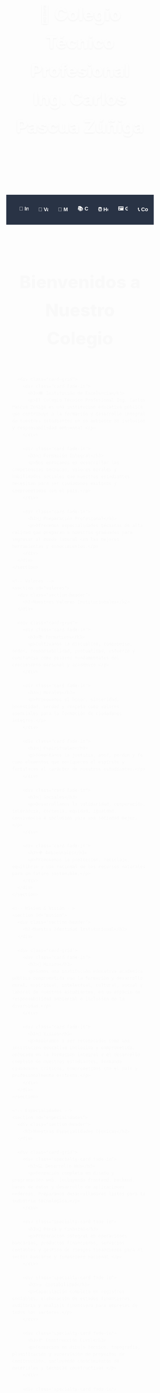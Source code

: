 <html lang="es">
<head>
  <meta charset="UTF-8">
  <meta name="viewport" content="width=device-width, initial-scale=1.0">
  <title>CTP Ing. Carlos Pascua Zúñiga</title>
  <style>
    * {
      margin: 0;
      padding: 0;
      box-sizing: border-box;
    }

    :root {
      --primary: #1e40af;
      --primary-light: #3b82f6;
      --primary-dark: #1e3a8a;
      --secondary: #64748b;
      --background: #f8fafc;
      --surface: #ffffff;
      --text: #1e293b;
      --text-light: #64748b;
      --accent: #10b981;
      --border: #e2e8f0;
      --shadow: 0 4px 6px -1px rgba(0, 0, 0, 0.1), 0 2px 4px -1px rgba(0, 0, 0, 0.06);
      --shadow-lg: 0 20px 25px -5px rgba(0, 0, 0, 0.1), 0 10px 10px -5px rgba(0, 0, 0, 0.04);
    }

    body {
      font-family: 'Inter', 'Segoe UI', sans-serif;
      background: var(--background);
      color: var(--text);
      line-height: 1.6;
      overflow-x: hidden;
    }

    /* Header moderno con gradiente dinámico */
    header {
      background: linear-gradient(135deg, var(--primary-dark) 0%, var(--primary-light) 100%);
      position: relative;
      overflow: hidden;
      padding: 3rem 1rem;
      text-align: center;
      color: white;
    }

    header::before {
      content: '';
      position: absolute;
      top: 0;
      left: 0;
      right: 0;
      bottom: 0;
      background: url("data:image/svg+xml,%3Csvg width='60' height='60' viewBox='0 0 60 60' xmlns='http://www.w3.org/2000/svg'%3E%3Cg fill='none' fill-rule='evenodd'%3E%3Cg fill='%23ffffff' fill-opacity='0.05'%3E%3Ccircle cx='30' cy='30' r='4'/%3E%3C/g%3E%3C/g%3E%3C/svg%3E");
      animation: float 20s infinite linear;
    }

    @keyframes float {
      0% { transform: translateX(0) translateY(0); }
      100% { transform: translateX(-60px) translateY(-60px); }
    }

    .header-content {
      position: relative;
      z-index: 2;
      max-width: 1200px;
      margin: 0 auto;
    }

    header h1 {
      font-size: clamp(1.8rem, 5vw, 3rem);
      font-weight: 800;
      margin-bottom: 0.5rem;
      text-shadow: 0 2px 4px rgba(0, 0, 0, 0.3);
    }

    header p {
      font-size: clamp(1rem, 3vw, 1.2rem);
      opacity: 0.95;
      max-width: 600px;
      margin: 0 auto;
      font-weight: 300;
    }

    /* Navegación móvil amigable */
    .nav-container {
      background: rgba(30, 41, 59, 0.95);
      backdrop-filter: blur(10px);
      position: sticky;
      top: 0;
      z-index: 1000;
      padding: 0.5rem 1rem;
      border-bottom: 1px solid rgba(255, 255, 255, 0.1);
    }

    nav {
      max-width: 1200px;
      margin: 0 auto;
      display: flex;
      gap: 0.5rem;
      overflow-x: auto;
      padding: 0.5rem 0;
      scrollbar-width: none;
      -ms-overflow-style: none;
    }

    nav::-webkit-scrollbar {
      display: none;
    }

    nav button {
      background: linear-gradient(135deg, var(--primary-light), var(--primary));
      border: none;
      color: white;
      padding: 0.8rem 1.2rem;
      border-radius: 12px;
      cursor: pointer;
      font-weight: 600;
      font-size: 0.9rem;
      transition: all 0.3s cubic-bezier(0.4, 0, 0.2, 1);
      white-space: nowrap;
      box-shadow: var(--shadow);
      position: relative;
      overflow: hidden;
    }

    nav button::before {
      content: '';
      position: absolute;
      top: 0;
      left: -100%;
      width: 100%;
      height: 100%;
      background: linear-gradient(90deg, transparent, rgba(255, 255, 255, 0.2), transparent);
      transition: left 0.5s;
    }

    nav button:hover::before {
      left: 100%;
    }

    nav button:hover {
      transform: translateY(-2px);
      box-shadow: var(--shadow-lg);
    }

    nav button.active {
      background: linear-gradient(135deg, var(--accent), #059669);
      transform: translateY(-2px);
      box-shadow: var(--shadow-lg);
    }

    /* Contenido principal */
    .main-container {
      max-width: 1200px;
      margin: 0 auto;
      padding: 0 1rem;
    }

    section {
      display: none;
      padding: 2rem 0;
      animation: slideIn 0.6s cubic-bezier(0.4, 0, 0.2, 1);
    }

    section.active {
      display: block;
    }

    @keyframes slideIn {
      from {
        opacity: 0;
        transform: translateY(20px);
      }
      to {
        opacity: 1;
        transform: translateY(0);
      }
    }

    .section-header {
      text-align: center;
      margin-bottom: 3rem;
    }

    .section-header h2 {
      color: var(--primary-dark);
      font-size: clamp(2rem, 5vw, 3rem);
      font-weight: 800;
      margin-bottom: 1rem;
      position: relative;
      display: inline-block;
    }

    .section-header h2::after {
      content: '';
      position: absolute;
      bottom: -10px;
      left: 50%;
      transform: translateX(-50%);
      width: 80px;
      height: 4px;
      background: linear-gradient(90deg, var(--primary-light), var(--accent));
      border-radius: 2px;
    }

    /* Cards modernos y responsivos */
    .card-grid {
      display: grid;
      grid-template-columns: repeat(auto-fit, minmax(280px, 1fr));
      gap: 1.5rem;
      margin-top: 2rem;
    }

    .card {
      background: var(--surface);
      border-radius: 20px;
      padding: 2rem;
      box-shadow: var(--shadow);
      transition: all 0.3s cubic-bezier(0.4, 0, 0.2, 1);
      border: 1px solid var(--border);
      position: relative;
      overflow: hidden;
    }

    .card::before {
      content: '';
      position: absolute;
      top: 0;
      left: 0;
      width: 100%;
      height: 4px;
      background: linear-gradient(90deg, var(--primary-light), var(--accent));
    }

    .card:hover {
      transform: translateY(-8px);
      box-shadow: var(--shadow-lg);
    }

    .card h3 {
      color: var(--primary-dark);
      font-size: 1.3rem;
      font-weight: 700;
      margin-bottom: 1rem;
      display: flex;
      align-items: center;
      gap: 0.5rem;
    }

    .card p {
      color: var(--text-light);
      line-height: 1.7;
      margin: 0;
    }

    /* Especialidades con íconos mejorados */
    .specialty-card {
      background: var(--surface);
      border-radius: 20px;
      padding: 2rem;
      border-left: 6px solid var(--primary-light);
      box-shadow: var(--shadow);
      transition: all 0.3s cubic-bezier(0.4, 0, 0.2, 1);
      position: relative;
      overflow: hidden;
    }

    .specialty-card::before {
      content: '';
      position: absolute;
      top: 0;
      right: 0;
      width: 100px;
      height: 100px;
      background: linear-gradient(135deg, var(--primary-light), var(--accent));
      opacity: 0.05;
      border-radius: 0 20px 0 50%;
    }

    .specialty-card:hover {
      transform: translateY(-5px);
      box-shadow: var(--shadow-lg);
      border-left-color: var(--accent);
    }

    .specialty-card h3 {
      color: var(--primary-dark);
      font-size: 1.2rem;
      font-weight: 700;
      margin-bottom: 1rem;
      display: flex;
      align-items: center;
      gap: 0.8rem;
    }

    /* Galería moderna */
    .gallery {
      display: grid;
      grid-template-columns: repeat(auto-fill, minmax(200px, 1fr));
      gap: 1.5rem;
      margin-top: 2rem;
    }

    .gallery-item {
      position: relative;
      border-radius: 16px;
      overflow: hidden;
      aspect-ratio: 1;
      box-shadow: var(--shadow);
      transition: all 0.3s cubic-bezier(0.4, 0, 0.2, 1);
    }

    .gallery-item:hover {
      transform: scale(1.05);
      box-shadow: var(--shadow-lg);
    }

    .gallery img {
      width: 100%;
      height: 100%;
      object-fit: cover;
      transition: transform 0.3s cubic-bezier(0.4, 0, 0.2, 1);
    }

    .gallery-item:hover img {
      transform: scale(1.1);
    }

    /* Horarios responsivos */
    .schedule-tabs {
      display: flex;
      flex-wrap: wrap;
      gap: 0.8rem;
      margin-bottom: 2rem;
      justify-content: center;
    }

    .schedule-tabs button {
      padding: 1rem 1.5rem;
      border: 2px solid var(--border);
      border-radius: 12px;
      background: var(--surface);
      cursor: pointer;
      font-weight: 600;
      color: var(--text);
      transition: all 0.3s cubic-bezier(0.4, 0, 0.2, 1);
      font-size: 0.9rem;
    }

    .schedule-tabs button:hover {
      border-color: var(--primary-light);
      color: var(--primary-light);
    }

    .schedule-tabs button.active {
      background: var(--primary-light);
      color: white;
      border-color: var(--primary-light);
      box-shadow: var(--shadow);
    }

    .schedule-content {
      display: none;
      background: var(--surface);
      border-radius: 16px;
      overflow: hidden;
      box-shadow: var(--shadow);
    }

    .schedule-content.active {
      display: block;
      animation: fadeIn 0.4s ease-in-out;
    }

    @keyframes fadeIn {
      from { opacity: 0; }
      to { opacity: 1; }
    }

    .table-container {
      overflow-x: auto;
      border-radius: 16px;
    }

    table {
      width: 100%;
      border-collapse: collapse;
      min-width: 600px;
      font-size: 0.9rem;
    }

    th, td {
      padding: 1rem;
      text-align: center;
      border-bottom: 1px solid var(--border);
    }

    th {
      background: var(--primary-dark);
      color: white;
      font-weight: 600;
      position: sticky;
      top: 0;
    }

    td {
      background: var(--surface);
      transition: background-color 0.2s;
    }

    tr:hover td {
      background: rgba(59, 130, 246, 0.05);
    }

    /* Información de contacto moderna */
    .contact-info {
      display: grid;
      grid-template-columns: repeat(auto-fit, minmax(250px, 1fr));
      gap: 1.5rem;
      margin-top: 2rem;
    }

    .contact-card {
      background: var(--surface);
      padding: 2rem;
      border-radius: 20px;
      text-align: center;
      box-shadow: var(--shadow);
      transition: transform 0.3s cubic-bezier(0.4, 0, 0.2, 1);
    }

    .contact-card:hover {
      transform: translateY(-5px);
    }

    .contact-icon {
      width: 60px;
      height: 60px;
      background: linear-gradient(135deg, var(--primary-light), var(--accent));
      border-radius: 50%;
      display: flex;
      align-items: center;
      justify-content: center;
      margin: 0 auto 1rem;
      font-size: 1.5rem;
    }

    /* Footer moderno */
    footer {
      background: linear-gradient(135deg, var(--text) 0%, #0f172a 100%);
      color: white;
      padding: 3rem 1rem 1.5rem;
      margin-top: 4rem;
      position: relative;
      overflow: hidden;
    }

    footer::before {
      content: '';
      position: absolute;
      top: 0;
      left: 0;
      right: 0;
      height: 4px;
      background: linear-gradient(90deg, var(--primary-light), var(--accent));
    }

    .footer-content {
      max-width: 1200px;
      margin: 0 auto;
      text-align: center;
    }

    footer p {
      margin: 0.5rem 0;
      opacity: 0.9;
    }

    /* Animación de entrada */
    .fade-in {
      opacity: 0;
      animation: fadeInUp 0.6s ease-out forwards;
    }

    @keyframes fadeInUp {
      from {
        opacity: 0;
        transform: translateY(30px);
      }
      to {
        opacity: 1;
        transform: translateY(0);
      }
    }

    /* Responsive mejorado */
    @media (max-width: 768px) {
      header {
        padding: 2rem 1rem;
      }

      .nav-container {
        padding: 0.5rem;
      }

      nav {
        gap: 0.3rem;
      }

      nav button {
        padding: 0.6rem 1rem;
        font-size: 0.8rem;
      }

      section {
        padding: 1.5rem 0;
      }

      .section-header {
        margin-bottom: 2rem;
      }

      .card-grid {
        grid-template-columns: 1fr;
        gap: 1rem;
      }

      .card {
        padding: 1.5rem;
      }

      .gallery {
        grid-template-columns: repeat(auto-fit, minmax(150px, 1fr));
        gap: 1rem;
      }

      .schedule-tabs {
        gap: 0.5rem;
      }

      .schedule-tabs button {
        padding: 0.8rem 1rem;
        font-size: 0.8rem;
      }

      th, td {
        padding: 0.8rem 0.5rem;
        font-size: 0.8rem;
      }
    }

    @media (max-width: 480px) {
      .main-container {
        padding: 0 0.5rem;
      }

      header {
        padding: 1.5rem 0.5rem;
      }

      .card {
        padding: 1rem;
      }

      .specialty-card {
        padding: 1rem;
      }

      .contact-card {
        padding: 1.5rem;
      }
    }

    /* Indicador de carga suave */
    .loading {
      opacity: 0.5;
      transition: opacity 0.3s ease;
    }

    /* Mejoras de accesibilidad */
    @media (prefers-reduced-motion: reduce) {
      * {
        animation-duration: 0.01ms !important;
        animation-iteration-count: 1 !important;
        transition-duration: 0.01ms !important;
      }
    }

    /* Focus states para accesibilidad */
    button:focus,
    nav button:focus {
      outline: 3px solid var(--accent);
      outline-offset: 2px;
    }

    /* Scrollbar personalizada */
    ::-webkit-scrollbar {
      width: 8px;
    }

    ::-webkit-scrollbar-track {
      background: var(--background);
    }

    ::-webkit-scrollbar-thumb {
      background: var(--primary-light);
      border-radius: 4px;
    }

    ::-webkit-scrollbar-thumb:hover {
      background: var(--primary-dark);
    }
  </style>
</head>
<body>
  <header>
    <div class="header-content fade-in">
      <h1>🏫 Colegio Técnico Profesional<br>Ing. Carlos Pascua Zúñiga</h1>
      <p>✨ Excelencia académica y formación técnica integral en San Rafael, Costa Rica</p>
    </div>
  </header>

  <div class="nav-container">
    <nav>
      <button onclick="showSection('presentacion')" class="active">🏫 Inicio</button>
      <button onclick="showSection('valores')">🌟 Valores</button>
      <button onclick="showSection('mision')">🎯 Misión</button>
      <button onclick="showSection('especialidades')">📚 Carreras</button>
      <button onclick="showSection('horarios')">⏰ Horarios</button>
      <button onclick="showSection('galeria')">🖼️ Galería</button>
      <button onclick="showSection('contacto')">📞 Contacto</button>
    </nav>
  </div>

  <div class="main-container">
    <!-- Presentación -->
    <section id="presentacion" class="active">
      <div class="section-header">
        <h2>Bienvenidos a Nuestro Colegio</h2>
      </div>
      
      <div class="card-grid">
        <div class="card fade-in">
          <h3>🎓 Institución de Excelencia</h3>
          <p>El Colegio Técnico Profesional Ing. Carlos Pascua Zúñiga es una institución educativa pública que contribuye a la formación y desarrollo integral de nuestros estudiantes en un ambiente de inclusión y responsabilidad ambiental.</p>
        </div>
        
        <div class="card fade-in">
          <h3>🌱 Formación Integral</h3>
          <p>Nos enfocamos en desarrollar las competencias técnicas, valores morales y habilidades sociales que nuestros estudiantes necesitan para ser ciudadanos exitosos y comprometidos con el país.</p>
        </div>
        
        <div class="card fade-in">
          <h3>💼 Preparación Profesional</h3>
          <p>Ofrecemos especialidades técnicas de alta calidad que preparan a nuestros graduados para ingresar al mundo laboral con las mejores herramientas y conocimientos.</p>
        </div>
      </div>
    </section>

    <!-- Valores -->
    <section id="valores">
      <div class="section-header">
        <h2>Nuestros Valores Institucionales</h2>
      </div>
      
      <div class="card-grid">
        <div class="card fade-in">
          <h3>📚 Formativos</h3>
          <p>Cultivamos la disciplina, compromiso, orden, responsabilidad, puntualidad, esfuerzo y constancia como pilares fundamentales del crecimiento personal y académico.</p>
        </div>
        
        <div class="card fade-in">
          <h3>💎 Morales</h3>
          <p>Promovemos el honor, sinceridad, honestidad, verdad y respeto como valores esenciales para la formación de ciudadanos íntegros.</p>
        </div>
        
        <div class="card fade-in">
          <h3>🙏 Espirituales</h3>
          <p>Fomentamos la justicia, amor, perdón y fe como elementos que enriquecen el espíritu y fortalecen el carácter de nuestros estudiantes.</p>
        </div>
        
        <div class="card fade-in">
          <h3>🤝 Sociales</h3>
          <p>Desarrollamos la solidaridad, cooperación, tolerancia, cortesía, equidad, igualdad, convivencia e inclusión para una sociedad mejor.</p>
        </div>
        
        <div class="card fade-in">
          <h3>🌍 Ambientales</h3>
          <p>Promovemos la protección, reciclaje, equilibrio y uso racional de los recursos naturales para un futuro sostenible.</p>
        </div>
      </div>
    </section>

    <!-- Misión & Visión -->
    <section id="mision">
      <div class="section-header">
        <h2>Nuestra Identidad Institucional</h2>
      </div>
      
      <div class="card-grid">
        <div class="card fade-in">
          <h3>🎯 Misión</h3>
          <p>Somos una institución educativa académica pública comprometida con la formación y desarrollo moral, espiritual, intelectual, cultural, social y laboral de nuestros estudiantes, en un espacio de responsabilidad ambiental e inclusión de la diversidad.</p>
        </div>
        
        <div class="card fade-in">
          <h3>🌟 Visión</h3>
          <p>Aspiramos a ser reconocidos como una institución educativa inclusiva y comprometida, enfocada en la formación integral y el desarrollo completo de nuestros estudiantes, formando ciudadanos críticos, comprometidos con el país y profesionalmente exitosos.</p>
        </div>
      </div>
    </section>

    <!-- Especialidades -->
    <section id="especialidades">
      <div class="section-header">
        <h2>Nuestras Especialidades Técnicas</h2>
      </div>
      
      <div class="card-grid">
        <div class="specialty-card fade-in">
          <h3>💻 Desarrollo Web</h3>
          <p>Formación completa en diseño y programación web, incluyendo frontend, backend, bases de datos y desarrollo de aplicaciones modernas. Preparamos desarrolladores listos para la industria tecnológica.</p>
        </div>
        
        <div class="specialty-card fade-in">
          <h3>🏦 Banca y Finanzas</h3>
          <p>Preparación integral en operaciones bancarias, productos financieros, servicios contables y gestión de riesgos financieros para el sector bancario y financiero nacional.</p>
        </div>
        
        <div class="specialty-card fade-in">
          <h3>📊 Contabilidad</h3>
          <p>Capacitación completa en registros contables, elaboración de estados financieros, auditoría y análisis financiero para empresas de todos los sectores.</p>
        </div>
        
        <div class="specialty-card fade-in">
          <h3>🏗️ Construcción Civil</h3>
          <p>Formación en dibujo técnico, topografía, planificación y supervisión de proyectos de construcción, incluyendo conocimientos de materiales y técnicas constructivas.</p>
        </div>
        
        <div class="specialty-card fade-in">
          <h3>📐 Dibujo Técnico</h3>
          <p>Desarrollo de habilidades en elaboración de planos técnicos y diseño asistido por computadora para proyectos de ingeniería y arquitectura.</p>
        </div>
        
        <div class="specialty-card fade-in">
          <h3>⚙️ Gestión de Calidad</h3>
          <p>Enfoque especializado en procesos de mejora continua, implementación de normativas de calidad internacional y control de producción en diversos sectores industriales.</p>
        </div>
      </div>
    </section>

    <!-- Horarios -->
    <section id="horarios">
      <div class="section-header">
        <h2>Horarios Tecnicos</h2>
      </div>
      
      <div class="schedule-tabs">
        <button onclick="showSchedule('web')" class="active">Desarrollo Web</button>
        <button onclick="showSchedule('banca')">Banca y Finanzas</button>
        <button onclick="showSchedule('conta')">Contabilidad</button>
        <button onclick="showSchedule('civil')">Construcción Civil</button>
        <button onclick="showSchedule('dibujo')">Dibujo Técnico</button>
        <button onclick="showSchedule('calidad')">Gestión de Calidad</button>
      </div>

      <div id="web" class="schedule-content active">
        <div class="table-container">
          <table>
            <thead>
              <tr>
                <th>⏰ Hora</th>
                <th>🅻 Lunes</th>
                <th>🅼 Martes</th>
                <th>🅼 Miércoles</th>
                <th>🅹 Jueves</th>
                <th>🆅 Viernes</th>
              </tr>
            </thead>
            <tbody>
              <tr>
                <td><strong>7:00 - 9:00</strong></td>
                <td>Programación</td>
                <td>Matemáticas</td>
                <td>HTML/CSS</td>
                <td>JavaScript</td>
                <td>Base de Datos</td>
              </tr>
              <tr>
                <td><strong>9:00 - 11:00</strong></td>
                <td>Diseño Web</td>
                <td>Inglés Técnico</td>
                <td>Frameworks</td>
                <td>Proyecto Final</td>
                <td>Testing</td>
              </tr>
            </tbody>
          </table>
        </div>
      </div>

      <div id="banca" class="schedule-content">
        <div class="card">
          <h3>📅 Horario de Banca y Finanzas</h3>
          <p>Los horarios detallados para la especialidad de Banca y Finanzas estarán disponibles próximamente. Contáctanos para más información sobre esta carrera técnica.</p>
        </div>
      </div>

      <div id="conta" class="schedule-content">
        <div class="card">
          <h3>📅 Horario de Contabilidad</h3>
          <p>Los horarios detallados para la especialidad de Contabilidad estarán disponibles próximamente. Contáctanos para más información sobre esta carrera técnica.</p>
        </div>
      </div>

      <div id="civil" class="schedule-content">
        <div class="card">
          <h3>📅 Horario de Construcción Civil</h3>
          <p>Los horarios detallados para la especialidad de Construcción Civil estarán disponibles próximamente. Contáctanos para más información sobre esta carrera técnica.</p>
        </div>
      </div>

      <div id="dibujo" class="schedule-content">
        <div class="card">
          <h3>📅 Horario de Dibujo Técnico</h3>
          <p>Los horarios detallados para la especialidad de Dibujo Técnico estarán disponibles próximamente. Contáctanos para más información sobre esta carrera técnica.</p>
        </div>
      </div>

      <div id="calidad" class="schedule-content">
        <div class="card">
          <h3>📅 Horario de Gestión de Calidad</h3>
          <p>Los horarios detallados para la especialidad de Gestión de Calidad estarán disponibles próximamente. Contáctanos para más información sobre esta carrera técnica.</p>
        </div>
      </div>
    </section>

    <!-- Sección Formulario de Matrícula -->
        <section id="formulario-matricula" class="section">
            <h2 class="section-title">FORMULARIO DE MATRÍCULA</h2>
            
            <div class="enrollment-center">
                <h3 id="selected-specialty-title">Selecciona una especialidad</h3>
                <p class="intro-text" id="selected-specialty-desc">
                    Completa el formulario para aplicar a la especialidad seleccionada.
                </p>
                
                <form class="enrollment-form" id="enrollment-form">
                    <div class="form-section">
                        <h4>📋 Datos Personales</h4>
                        <div class="form-grid">
                            <div class="form-group">
                                <label for="nombre">Nombre completo *</label>
                                <input type="text" id="nombre" name="nombre" required>
                            </div>
                            <div class="form-group">
                                <label for="cedula">Cédula de identidad *</label>
                                <input type="text" id="cedula" name="cedula" required>
                            </div>
                            <div class="form-group">
                                <label for="fecha_nacimiento">Fecha de nacimiento *</label>
                                <input type="date" id="fecha_nacimiento" name="fecha_nacimiento" required>
                            </div>
                            <div class="form-group">
                                <label for="telefono">Teléfono *</label>
                                <input type="tel" id="telefono" name="telefono" required>
                            </div>
                            <div class="form-group">
                                <label for="email">Correo electrónico *</label>
                                <input type="email" id="email" name="email" required>
                            </div>
                            <div class="form-group">
                                <label for="direccion">Dirección completa *</label>
                                <textarea id="direccion" name="direccion" rows="3" required></textarea>
                            </div>
                        </div>
                    </div>

                    <div class="form-section">
                        <h4>🎓 Datos Académicos</h4>
                        <div class="form-grid">
                            <div class="form-group">
                                <label for="colegio_anterior">Colegio de procedencia *</label>
                                <input type="text" id="colegio_anterior" name="colegio_anterior" required>
                            </div>
                            <div class="form-group">
                                <label for="promedio">Promedio del año anterior *</label>
                                <input type="number" id="promedio" name="promedio" min="0" max="100" step="0.01" required>
                            </div>
                            <div class="form-group">
                                <label for="especialidad_interes">Especialidad de interés *</label>
                                <select id="especialidad_interes" name="especialidad_interes" required>
                                    <option value="">Selecciona una especialidad</option>
                                    <option value="desarrollo-web">💻 Desarrollo Web</option>
                                    <option value="banca-finanzas">🏦 Banca y Finanzas</option>
                                    <option value="contabilidad">📊 Contabilidad</option>
                                    <option value="gestion-administrativa">📋 Gestión Administrativa</option>
                                    <option value="construccion-civil">🏗 Construcción Civil</option>
                                </select>
                            </div>
                            <div class="form-group">
                                <label for="experiencia_tecnica">Experiencia técnica previa</label>
                                <textarea id="experiencia_tecnica" name="experiencia_tecnica" rows="3" placeholder="Describe cualquier experiencia técnica o cursos relacionados"></textarea>
                            </div>
                        </div>
                    </div>

                    <div class="form-section">
                        <h4>👨‍👩‍👧‍👦 Datos de Emergencia</h4>
                        <div class="form-grid">
                            <div class="form-group">
                                <label for="contacto_emergencia">Nombre del contacto de emergencia *</label>
                                <input type="text" id="contacto_emergencia" name="contacto_emergencia" required>
                            </div>
                            <div class="form-group">
                                <label for="telefono_emergencia">Teléfono de emergencia *</label>
                                <input type="tel" id="telefono_emergencia" name="telefono_emergencia" required>
                            </div>
                            <div class="form-group">
                                <label for="parentesco">Parentesco *</label>
                                <select id="parentesco" name="parentesco" required>
                                    <option value="">Selecciona parentesco</option>
                                    <option value="padre">Padre</option>
                                    <option value="madre">Madre</option>
                                    <option value="tutor">Tutor legal</option>
                                    <option value="otro">Otro</option>
                                </select>
                            </div>
                        </div>
                    </div>

                    <div class="form-section">
                        <h4>📄 Documentos Requeridos</h4>
                        <div class="documents-checklist">
                            <label class="checkbox-item">
                                <input type="checkbox" name="documentos[]" value="cedula" required>
                                <span>Cédula de identidad (original y copia)</span>
                            </label>
                            <label class="checkbox-item">
                                <input type="checkbox" name="documentos[]" value="certificado" required>
                                <span>Certificado de notas del año anterior</span>
                            </label>
                            <label class="checkbox-item">
                                <input type="checkbox" name="documentos[]" value="domicilio" required>
                                <span>Comprobante de domicilio</span>
                            </label>
                            <label class="checkbox-item">
                                <input type="checkbox" name="documentos[]" value="foto" required>
                                <span>Fotografía tamaño pasaporte</span>
                            </label>
                        </div>
                    </div>

                    <div class="form-actions">
                        <button type="button" class="btn-secondary" onclick="showSection('matriculas')">← Volver a Matrículas</button>
                        <button type="submit" class="btn-primary">Enviar Solicitud de Matrícula</button>
                    </div>
                </form>
            </div>
        </section>

    <!-- Galería -->
    <section id="galeria">
      <div class="section-header">
        <h2>Nuestra Galería Institucional</h2>
      </div>
      
      <div class="gallery">
        <div class="gallery-item fade-in">
          <img src="https://encrypted-tbn0.gstatic.com/images?q=tbn:ANd9GcSZFiE-WaQw2nx6APUusCX6JX2wC3aY0-2AxtUnQiQ&usqp=CAU" alt="Instalaciones educativas del colegio">
        </div>
        <div class="gallery-item fade-in">
          <img src="https://encrypted-tbn0.gstatic.com/images?q=tbn:ANd9GcTjNkIBGJWMyylEUc-UydK7hJUBAiF46qpOjQ&s" alt="Fachada principal del colegio">
        </div>
        <div class="gallery-item fade-in">
          <img src="https://encrypted-tbn0.gstatic.com/images?q=tbn:ANd9GcRucxTXYdGyk1p5h9CxeZ6TF6Lx6Bp4HjQaaA&s" alt="Laboratorio de computación">
        </div>
        <div class="gallery-item fade-in">
          <img src="https://encrypted-tbn0.gstatic.com/images?q=tbn:ANd9GcSDL6M_4SQjsumGJv3_Z851aiO5QYuOP3f73DySX1E&usqp=CAU" alt="Aulas modernas y equipadas">
        </div>
        <div class="gallery-item fade-in">
          <img src="https://encrypted-tbn0.gstatic.com/images?q=tbn:ANd9GcSIQnGRW54BItdXCLvxqi_HMI1e1qQsAnIlBw&s" alt="Estudiantes en actividades académicas">
        </div>
        <div class="gallery-item fade-in">
          <img src="https://encrypted-tbn0.gstatic.com/images?q=tbn:ANd9GcTth86FYes52DKYphZ1Q3JcqQ_tc_b5SPtyZg&s" alt="Talleres de especialidades técnicas">
        </div>
        <div class="gallery-item fade-in">
          <img src="https://encrypted-tbn0.gstatic.com/images?q=tbn:ANd9GcSrpB2hTOFhJI3QfWmXQEJAPVehBnRz8vkEuxmMQwY&usqp=CAU" alt="Actividades estudiantiles y culturales">
        </div>
        <div class="gallery-item fade-in">
          <img src="https://encrypted-tbn0.gstatic.com/images?q=tbn:ANd9GcRq0Mur_mHmN_GQIfxXNbvF-Yrx6eY-wqfxE-V19qs&usqp=CAU" alt="Espacios de aprendizaje colaborativo">
        </div>
      </div>
    </section>

    <!-- Contacto -->
    <section id="contacto">
      <div class="section-header">
        <h2>Contáctanos</h2>
      </div>
      
      <div class="contact-info">
        <div class="contact-card fade-in">
          <div class="contact-icon">🏢</div>
          <h3>Ubicación</h3>
          <p>San Rafael, Costa Rica</p>
          <p>Colegio Técnico Profesional<br>Ing. Carlos Pascua Zúñiga</p>
        </div>
        
        <div class="contact-card fade-in">
          <div class="contact-icon">📞</div>
          <h3>Teléfono</h3>
          <p><strong>2237 2710</strong></p>
          <p>Horario de atención:<br>Lunes a Viernes<br>7:00 AM - 4:00 PM</p>
        </div>
        
        <div class="contact-card fade-in">
          <div class="contact-icon">📧</div>
          <h3>Email</h3>
          <p><strong>lic.ingcarlospascua@mep.go.cr</strong></p>
          <p>Para consultas académicas<br>y administrativas</p>
        </div>
      </div>
    </section>
  </div>

  <footer>
    <div class="footer-content">
      <p><strong>&copy; 2025 Colegio Técnico Profesional Ing. Carlos Pascua Zúñiga</strong></p>
      <p>🏫 San Rafael, Costa Rica | 📞 2237 2710 | 📧 lic.ingcarlospascua@mep.go.cr</p>
      <p>✨ Formando el futuro de Costa Rica con excelencia técnica y valores sólidos</p>
    </div>
  </footer>

  <script>
    // Función para mostrar secciones
    function showSection(sectionId) {
      // Ocultar todas las secciones
      document.querySelectorAll('section').forEach(section => {
        section.classList.remove('active');
      });
      
      // Mostrar la sección seleccionada
      document.getElementById(sectionId).classList.add('active');
      
      // Actualizar botones de navegación
      document.querySelectorAll('nav button').forEach(button => {
        button.classList.remove('active');
      });
      
      // Marcar el botón activo
      event.target.classList.add('active');
      
      // Scroll suave al inicio de la sección
      document.querySelector('.main-container').scrollIntoView({
        behavior: 'smooth',
        block: 'start'
      });
    }

    // Función para mostrar horarios
    function showSchedule(scheduleId) {
      // Ocultar todos los horarios
      document.querySelectorAll('.schedule-content').forEach(content => {
        content.classList.remove('active');
      });
      
      // Mostrar el horario seleccionado
      document.getElementById(scheduleId).classList.add('active');
      
      // Actualizar botones de horarios
      document.querySelectorAll('.schedule-tabs button').forEach(button => {
        button.classList.remove('active');
      });
      
      // Marcar el botón activo
      event.target.classList.add('active');
    }

    // Animaciones al cargar la página
    document.addEventListener('DOMContentLoaded', function() {
      // Agregar clase fade-in a elementos con retraso
      const fadeElements = document.querySelectorAll('.fade-in');
      fadeElements.forEach((element, index) => {
        element.style.animationDelay = `${index * 0.1}s`;
      });

      // Smooth scrolling para la navegación
      const navButtons = document.querySelectorAll('nav button');
      navButtons.forEach(button => {
        button.addEventListener('click', function(e) {
          e.preventDefault();
          
          // Agregar efecto de carga suave
          button.classList.add('loading');
          setTimeout(() => {
            button.classList.remove('loading');
          }, 300);
        });
      });

      // Mejorar la experiencia táctil en móviles
      if ('ontouchstart' in window) {
        document.body.classList.add('touch-device');
      }
    });

    // Función para mejorar la navegación por teclado (accesibilidad)
    document.addEventListener('keydown', function(e) {
      if (e.key === 'Enter' && e.target.tagName === 'BUTTON') {
        e.target.click();
      }
    });

    // Lazy loading para imágenes (mejora el rendimiento)
    if ('IntersectionObserver' in window) {
      const imageObserver = new IntersectionObserver((entries, observer) => {
        entries.forEach(entry => {
          if (entry.isIntersecting) {
            const img = entry.target;
            img.style.opacity = '1';
            observer.unobserve(img);
          }
        });
      });

      document.querySelectorAll('.gallery img').forEach(img => {
        img.style.opacity = '0';
        img.style.transition = 'opacity 0.3s ease';
        imageObserver.observe(img);
      });
    }

    // Agregar efecto parallax sutil al header (opcional)
    window.addEventListener('scroll', function() {
      const scrolled = window.pageYOffset;
      const rate = scrolled * -0.5;
      const header = document.querySelector('header::before');
      
      if (header) {
        header.style.transform = `translate3d(0, ${rate}px, 0)`;
      }
    });

    // Función para detectar si el usuario prefiere menos movimiento
    const prefersReducedMotion = window.matchMedia('(prefers-reduced-motion: reduce)').matches;
    
    if (prefersReducedMotion) {
      // Desactivar animaciones complejas para usuarios que prefieren menos movimiento
      document.documentElement.style.setProperty('--animation-duration', '0.01ms');
    }
  </script>
</body>
</html>
